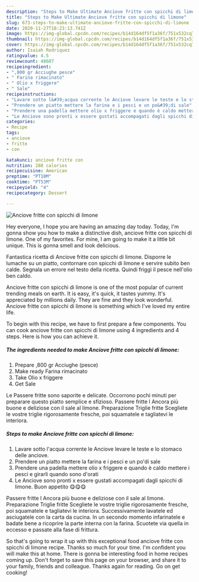 ```yaml
---
description: "Steps to Make Ultimate Anciove fritte con spicchi di limone"
title: "Steps to Make Ultimate Anciove fritte con spicchi di limone"
slug: 673-steps-to-make-ultimate-anciove-fritte-con-spicchi-di-limone
date: 2020-11-27T18:23:13.741Z
image: https://img-global.cpcdn.com/recipes/b14d164df5f1a36f/751x532cq70/anciove-fritte-con-spicchi-di-limone-recipe-main-photo.jpg
thumbnail: https://img-global.cpcdn.com/recipes/b14d164df5f1a36f/751x532cq70/anciove-fritte-con-spicchi-di-limone-recipe-main-photo.jpg
cover: https://img-global.cpcdn.com/recipes/b14d164df5f1a36f/751x532cq70/anciove-fritte-con-spicchi-di-limone-recipe-main-photo.jpg
author: Isaiah Rodriquez
ratingvalue: 4.5
reviewcount: 48607
recipeingredient:
- ",800 gr Acciughe pesce"
- " Farina rimacinato"
- " Olio x friggere"
- " Sale"
recipeinstructions:
- "Lavare sotto l&#39;acqua corrente le Anciove levare le teste e lo stomaco delle anciove."
- "Prendere un piatto mettere la farina e i pesci e un po&#39;di sale"
- "Prendere una padella mettere olio x friggere e quando è caldo mettere i pesci e girarli quando sono d&#39;orati"
- "Le Anciove sono pronti x essere gustati accompagati dagli spicchi di limone. Buon appetito 😋😋😋"
categories:
- Recipe
tags:
- anciove
- fritte
- con

katakunci: anciove fritte con 
nutrition: 288 calories
recipecuisine: American
preptime: "PT10M"
cooktime: "PT53M"
recipeyield: "4"
recipecategory: Dessert

---
```



![Anciove fritte con spicchi di limone](https://img-global.cpcdn.com/recipes/b14d164df5f1a36f/751x532cq70/anciove-fritte-con-spicchi-di-limone-recipe-main-photo.jpg)

Hey everyone, I hope you are having an amazing day today. Today, I'm gonna show you how to make a distinctive dish, anciove fritte con spicchi di limone. One of my favorites. For mine, I am going to make it a little bit unique. This is gonna smell and look delicious.

Fantastica ricetta di Anciove fritte con spicchi di limone. Disporre le lumache su un piatto, contornare con spicchi di limone e servire subito ben calde. Segnala un errore nel testo della ricetta. Quindi friggi il pesce nell&#39;olio ben caldo.

Anciove fritte con spicchi di limone is one of the most popular of current trending meals on earth. It is easy, it's quick, it tastes yummy. It's appreciated by millions daily. They are fine and they look wonderful. Anciove fritte con spicchi di limone is something which I've loved my entire life.


To begin with this recipe, we have to first prepare a few components. You can cook anciove fritte con spicchi di limone using 4 ingredients and 4 steps. Here is how you can achieve it.

<!--inarticleads1-->

##### The ingredients needed to make Anciove fritte con spicchi di limone:

1. Prepare ,800 gr Acciughe (pesce)
1. Make ready  Farina rimacinato
1. Take  Olio x friggere
1. Get  Sale


Le Passere fritte sono saporite e delicate. Occorrono pochi minuti per preparare questo piatto semplice e sfizioso. Passere fritte l Ancora più buone e deliziose con il sale al limone. Preparazione Triglie fritte Scegliete le vostre triglie rigorosamente fresche, poi squamatele e tagliatevi le interiora. 

<!--inarticleads2-->

##### Steps to make Anciove fritte con spicchi di limone:

1. Lavare sotto l&#39;acqua corrente le Anciove levare le teste e lo stomaco delle anciove.
1. Prendere un piatto mettere la farina e i pesci e un po&#39;di sale
1. Prendere una padella mettere olio x friggere e quando è caldo mettere i pesci e girarli quando sono d&#39;orati
1. Le Anciove sono pronti x essere gustati accompagati dagli spicchi di limone. Buon appetito 😋😋😋


Passere fritte l Ancora più buone e deliziose con il sale al limone. Preparazione Triglie fritte Scegliete le vostre triglie rigorosamente fresche, poi squamatele e tagliatevi le interiora. Successivamente lavatele ed asciugatele con la carta da cucina. In un secondo momento infarinatele e badate bene a ricoprire la parte interna con la farina. Scuotete via quella in eccesso e passate alla fase di frittura. 

So that's going to wrap it up with this exceptional food anciove fritte con spicchi di limone recipe. Thanks so much for your time. I'm confident you will make this at home. There is gonna be interesting food in home recipes coming up. Don't forget to save this page on your browser, and share it to your family, friends and colleague. Thanks again for reading. Go on get cooking!
